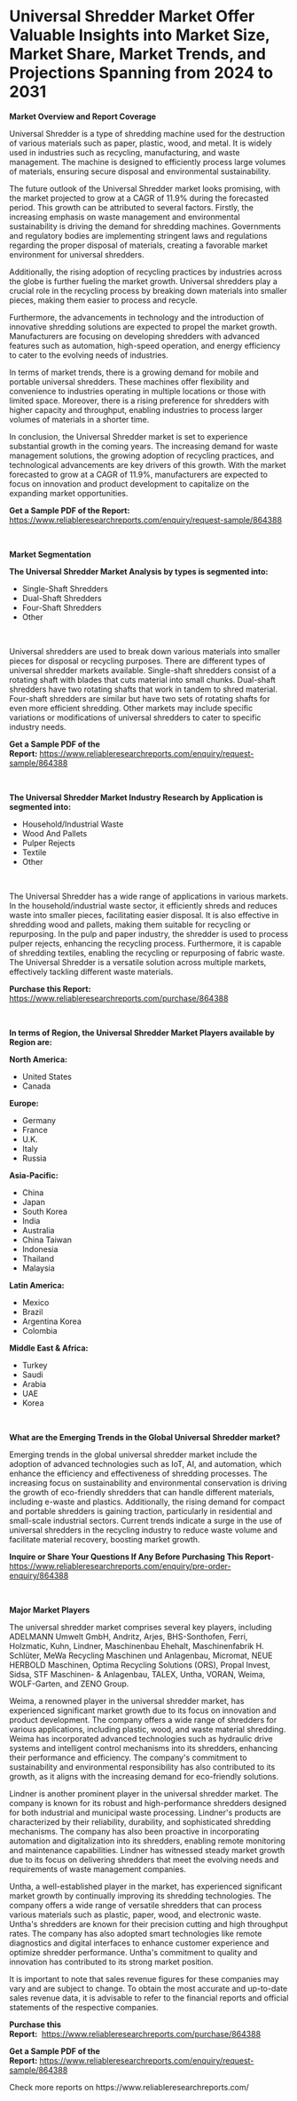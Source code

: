 <p><h1>Universal Shredder Market Offer Valuable Insights into Market Size, Market Share, Market Trends, and Projections Spanning from 2024 to 2031</h1></p><p><strong>Market Overview and Report Coverage</strong></p>
<p><p>Universal Shredder is a type of shredding machine used for the destruction of various materials such as paper, plastic, wood, and metal. It is widely used in industries such as recycling, manufacturing, and waste management. The machine is designed to efficiently process large volumes of materials, ensuring secure disposal and environmental sustainability. </p><p>The future outlook of the Universal Shredder market looks promising, with the market projected to grow at a CAGR of 11.9% during the forecasted period. This growth can be attributed to several factors. Firstly, the increasing emphasis on waste management and environmental sustainability is driving the demand for shredding machines. Governments and regulatory bodies are implementing stringent laws and regulations regarding the proper disposal of materials, creating a favorable market environment for universal shredders.</p><p>Additionally, the rising adoption of recycling practices by industries across the globe is further fueling the market growth. Universal shredders play a crucial role in the recycling process by breaking down materials into smaller pieces, making them easier to process and recycle.</p><p>Furthermore, the advancements in technology and the introduction of innovative shredding solutions are expected to propel the market growth. Manufacturers are focusing on developing shredders with advanced features such as automation, high-speed operation, and energy efficiency to cater to the evolving needs of industries.</p><p>In terms of market trends, there is a growing demand for mobile and portable universal shredders. These machines offer flexibility and convenience to industries operating in multiple locations or those with limited space. Moreover, there is a rising preference for shredders with higher capacity and throughput, enabling industries to process larger volumes of materials in a shorter time.</p><p>In conclusion, the Universal Shredder market is set to experience substantial growth in the coming years. The increasing demand for waste management solutions, the growing adoption of recycling practices, and technological advancements are key drivers of this growth. With the market forecasted to grow at a CAGR of 11.9%, manufacturers are expected to focus on innovation and product development to capitalize on the expanding market opportunities.</p></p>
<p><strong>Get a Sample PDF of the Report:</strong> <a href="https://www.reliableresearchreports.com/enquiry/request-sample/864388">https://www.reliableresearchreports.com/enquiry/request-sample/864388</a></p>
<p>&nbsp;</p>
<p><strong>Market Segmentation</strong></p>
<p><strong>The Universal Shredder Market Analysis by types is segmented into:</strong></p>
<p><ul><li>Single-Shaft Shredders</li><li>Dual-Shaft Shredders</li><li>Four-Shaft Shredders</li><li>Other</li></ul></p>
<p>&nbsp;</p>
<p><p>Universal shredders are used to break down various materials into smaller pieces for disposal or recycling purposes. There are different types of universal shredder markets available. Single-shaft shredders consist of a rotating shaft with blades that cuts material into small chunks. Dual-shaft shredders have two rotating shafts that work in tandem to shred material. Four-shaft shredders are similar but have two sets of rotating shafts for even more efficient shredding. Other markets may include specific variations or modifications of universal shredders to cater to specific industry needs.</p></p>
<p><strong>Get a Sample PDF of the Report:</strong>&nbsp;<a href="https://www.reliableresearchreports.com/enquiry/request-sample/864388">https://www.reliableresearchreports.com/enquiry/request-sample/864388</a></p>
<p>&nbsp;</p>
<p><strong>The Universal Shredder Market Industry Research by Application is segmented into:</strong></p>
<p><ul><li>Household/Industrial Waste</li><li>Wood And Pallets</li><li>Pulper Rejects</li><li>Textile</li><li>Other</li></ul></p>
<p>&nbsp;</p>
<p><p>The Universal Shredder has a wide range of applications in various markets. In the household/industrial waste sector, it efficiently shreds and reduces waste into smaller pieces, facilitating easier disposal. It is also effective in shredding wood and pallets, making them suitable for recycling or repurposing. In the pulp and paper industry, the shredder is used to process pulper rejects, enhancing the recycling process. Furthermore, it is capable of shredding textiles, enabling the recycling or repurposing of fabric waste. The Universal Shredder is a versatile solution across multiple markets, effectively tackling different waste materials.</p></p>
<p><strong>Purchase this Report:</strong>&nbsp; <a href="https://www.reliableresearchreports.com/purchase/864388">https://www.reliableresearchreports.com/purchase/864388</a></p>
<p>&nbsp;</p>
<p><strong>In terms of Region, the Universal Shredder Market Players available by Region are:</strong></p>
<p>
    <p> <strong> North America: </strong>
        <ul>
            <li>United States</li>
            <li>Canada</li>
        </ul>
        </p> 
    <p> <strong> Europe: </strong>
        <ul>
            <li>Germany</li>
            <li>France</li>
            <li>U.K.</li>
            <li>Italy</li>
            <li>Russia</li>
        </ul>
        </p> 
    <p> <strong> Asia-Pacific: </strong>
        <ul>
            <li>China</li>
            <li>Japan</li>
            <li>South Korea</li>
            <li>India</li>
            <li>Australia</li>
            <li>China Taiwan</li>
            <li>Indonesia</li>
            <li>Thailand</li>
            <li>Malaysia</li>
        </ul>
        </p> 
    <p> <strong> Latin America: </strong>
        <ul>
            <li>Mexico</li>
            <li>Brazil</li>
            <li>Argentina Korea</li>
            <li>Colombia</li>
        </ul>
        </p> 
    <p> <strong> Middle East & Africa: </strong>
        <ul>
            <li>Turkey</li>
            <li>Saudi</li>
            <li>Arabia</li>
            <li>UAE</li>
            <li>Korea</li>
        </ul>
    </p>
    </p>
<p>&nbsp;</p>
<p><strong>What are the Emerging Trends in the Global Universal Shredder market?</strong></p>
<p><p>Emerging trends in the global universal shredder market include the adoption of advanced technologies such as IoT, AI, and automation, which enhance the efficiency and effectiveness of shredding processes. The increasing focus on sustainability and environmental conservation is driving the growth of eco-friendly shredders that can handle different materials, including e-waste and plastics. Additionally, the rising demand for compact and portable shredders is gaining traction, particularly in residential and small-scale industrial sectors. Current trends indicate a surge in the use of universal shredders in the recycling industry to reduce waste volume and facilitate material recovery, boosting market growth.</p></p>
<p><strong>Inquire or Share Your Questions If Any Before Purchasing This Report</strong>- <a href="https://www.reliableresearchreports.com/enquiry/pre-order-enquiry/864388">https://www.reliableresearchreports.com/enquiry/pre-order-enquiry/864388</a></p>
<p>&nbsp;</p>
<p><strong>Major Market Players</strong></p>
<p><p>The universal shredder market comprises several key players, including ADELMANN Umwelt GmbH, Andritz, Arjes, BHS-Sonthofen, Ferri, Holzmatic, Kuhn, Lindner, Maschinenbau Ehehalt, Maschinenfabrik H. Schlüter, MeWa Recycling Maschinen und Anlagenbau, Micromat, NEUE HERBOLD Maschinen, Optima Recycling Solutions (ORS), Propal Invest, Sidsa, STF Maschinen- & Anlagenbau, TALEX, Untha, VORAN, Weima, WOLF-Garten, and ZENO Group. </p><p>Weima, a renowned player in the universal shredder market, has experienced significant market growth due to its focus on innovation and product development. The company offers a wide range of shredders for various applications, including plastic, wood, and waste material shredding. Weima has incorporated advanced technologies such as hydraulic drive systems and intelligent control mechanisms into its shredders, enhancing their performance and efficiency. The company's commitment to sustainability and environmental responsibility has also contributed to its growth, as it aligns with the increasing demand for eco-friendly solutions.</p><p>Lindner is another prominent player in the universal shredder market. The company is known for its robust and high-performance shredders designed for both industrial and municipal waste processing. Lindner's products are characterized by their reliability, durability, and sophisticated shredding mechanisms. The company has also been proactive in incorporating automation and digitalization into its shredders, enabling remote monitoring and maintenance capabilities. Lindner has witnessed steady market growth due to its focus on delivering shredders that meet the evolving needs and requirements of waste management companies.</p><p>Untha, a well-established player in the market, has experienced significant market growth by continually improving its shredding technologies. The company offers a wide range of versatile shredders that can process various materials such as plastic, paper, wood, and electronic waste. Untha's shredders are known for their precision cutting and high throughput rates. The company has also adopted smart technologies like remote diagnostics and digital interfaces to enhance customer experience and optimize shredder performance. Untha's commitment to quality and innovation has contributed to its strong market position.</p><p>It is important to note that sales revenue figures for these companies may vary and are subject to change. To obtain the most accurate and up-to-date sales revenue data, it is advisable to refer to the financial reports and official statements of the respective companies.</p></p>
<p><strong>Purchase this Report:</strong>&nbsp;&nbsp;<a href="https://www.reliableresearchreports.com/purchase/864388">https://www.reliableresearchreports.com/purchase/864388</a></p>
<p></p>
<p><strong>Get a Sample PDF of the Report:</strong>&nbsp;<a href="https://www.reliableresearchreports.com/enquiry/request-sample/864388">https://www.reliableresearchreports.com/enquiry/request-sample/864388</a></p>
<p>Check more reports on https://www.reliableresearchreports.com/</p>